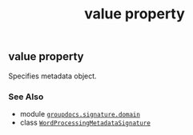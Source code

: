 ﻿---
title: value property
second_title: GroupDocs.Signature for Python via .NET API References
description: 
type: docs
url: /python-net/groupdocs.signature.domain/wordprocessingmetadatasignature/value/
is_root: false
weight: 240
---

## value property


Specifies metadata object.

### See Also
* module [`groupdocs.signature.domain`](../../)
* class [`WordProcessingMetadataSignature`](/signature/python-net/groupdocs.signature.domain/wordprocessingmetadatasignature)
